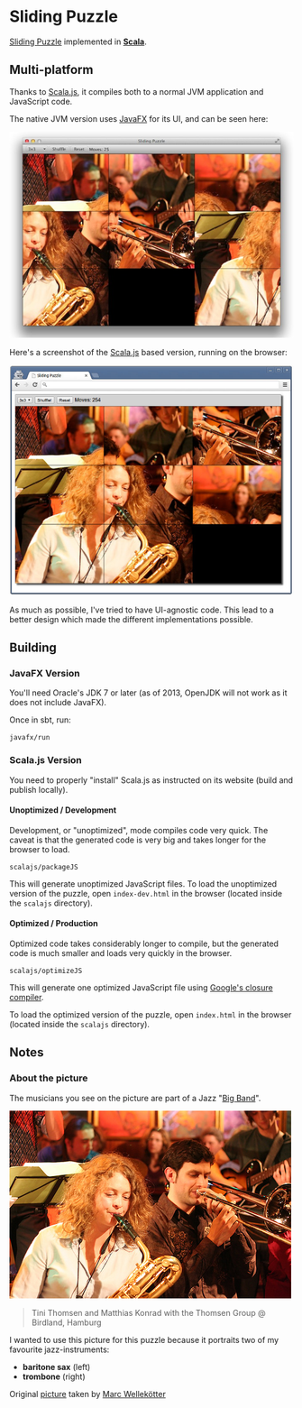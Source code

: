 # Sliding Puzzle

[Sliding Puzzle](http://en.wikipedia.org/wiki/Sliding_puzzle) implemented in [**Scala**](http://www.scala-lang.org/).

## Multi-platform

Thanks to [Scala.js](http://www.scala-js.org/), it compiles both to a normal JVM application and JavaScript code.

The native JVM version uses [JavaFX](http://en.wikipedia.org/wiki/JavaFX) for its UI, and can be seen here:

![image](images/screenshot-javafx.jpg)

Here's a screenshot of the [Scala.js](http://www.scala-js.org/) based version, running on the browser:

![image](images/screenshot-browser.jpeg)

As much as possible, I've tried to have UI-agnostic code. This lead to a better design which made the different implementations possible.

## Building

### JavaFX Version

You'll need Oracle's JDK 7 or later (as of 2013, OpenJDK will not work as it does not include JavaFX).

Once in sbt, run:

```
javafx/run
```

### Scala.js Version

You need to properly "install" Scala.js as instructed on its website (build and publish locally).

#### Unoptimized / Development

Development, or "unoptimized", mode compiles code very quick. The caveat is that the generated code is very big and takes longer for the browser to load.

```
scalajs/packageJS
```

This will generate unoptimized JavaScript files. To load the unoptimized version of the puzzle, open `index-dev.html` in the browser (located inside the `scalajs` directory).

#### Optimized / Production

Optimized code takes considerably longer to compile, but the generated code is much smaller and loads very quickly in the browser.

```
scalajs/optimizeJS
```

This will generate one optimized JavaScript file using [Google's closure compiler](https://developers.google.com/closure/compiler/).

To load the optimized version of the puzzle, open `index.html` in the browser (located inside the `scalajs` directory).

## Notes

### About the picture

The musicians you see on the picture are part of a Jazz "[Big Band](http://en.wikipedia.org/wiki/Big_band)".

![image](images/original_small.jpg)

> Tini Thomsen and Matthias Konrad 
> with the Thomsen Group @ Birdland, Hamburg

I wanted to use this picture for this puzzle because it portraits two of my favourite jazz-instruments: 

* **baritone sax** (left)
* **trombone** (right)

Original [picture](http://www.flickr.com/photos/mawel/2322324186/) taken by [Marc Wellekötter](http://www.flickr.com/photos/mawel/)
